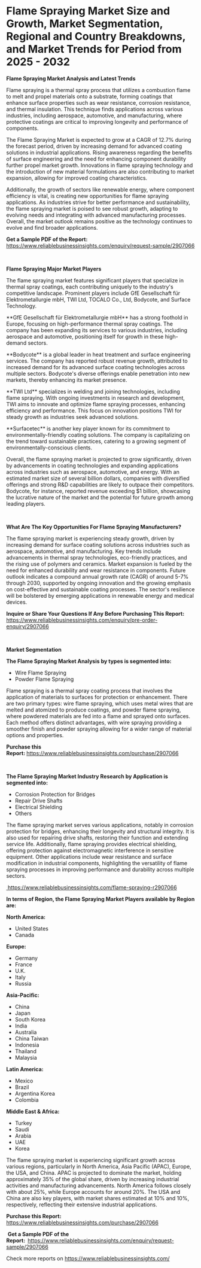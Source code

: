 <p><h1>Flame Spraying Market Size and Growth, Market Segmentation, Regional and Country Breakdowns, and Market Trends for Period from 2025 -  2032</h1></p><p><strong>Flame Spraying Market Analysis and Latest Trends</strong></p>
<p><p>Flame spraying is a thermal spray process that utilizes a combustion flame to melt and propel materials onto a substrate, forming coatings that enhance surface properties such as wear resistance, corrosion resistance, and thermal insulation. This technique finds applications across various industries, including aerospace, automotive, and manufacturing, where protective coatings are critical to improving longevity and performance of components.</p><p>The Flame Spraying Market is expected to grow at a CAGR of 12.7% during the forecast period, driven by increasing demand for advanced coating solutions in industrial applications. Rising awareness regarding the benefits of surface engineering and the need for enhancing component durability further propel market growth. Innovations in flame spraying technology and the introduction of new material formulations are also contributing to market expansion, allowing for improved coating characteristics. </p><p>Additionally, the growth of sectors like renewable energy, where component efficiency is vital, is creating new opportunities for flame spraying applications. As industries strive for better performance and sustainability, the flame spraying market is poised to see robust growth, adapting to evolving needs and integrating with advanced manufacturing processes. Overall, the market outlook remains positive as the technology continues to evolve and find broader applications.</p></p>
<p><strong>Get a Sample PDF of the Report:&nbsp;</strong> <a href="https://www.reliablebusinessinsights.com/enquiry/request-sample/2907066?utm_campaign=2811&utm_medium=2&utm_source=Github&utm_content=ia&utm_term=12032025&utm_id=flame-spraying">https://www.reliablebusinessinsights.com/enquiry/request-sample/2907066</a></p>
<p>&nbsp;</p>
<p><strong>Flame Spraying Major Market Players</strong></p>
<p><p>The flame spraying market features significant players that specialize in thermal spray coatings, each contributing uniquely to the industry's competitive landscape. Prominent players include GfE Gesellschaft für Elektrometallurgie mbH, TWI Ltd, TOCALO Co., Ltd, Bodycote, and Surface Technology.</p><p>**GfE Gesellschaft für Elektrometallurgie mbH** has a strong foothold in Europe, focusing on high-performance thermal spray coatings. The company has been expanding its services to various industries, including aerospace and automotive, positioning itself for growth in these high-demand sectors.</p><p>**Bodycote** is a global leader in heat treatment and surface engineering services. The company has reported robust revenue growth, attributed to increased demand for its advanced surface coating technologies across multiple sectors. Bodycote's diverse offerings enable penetration into new markets, thereby enhancing its market presence.</p><p>**TWI Ltd** specializes in welding and joining technologies, including flame spraying. With ongoing investments in research and development, TWI aims to innovate and optimize flame spraying processes, enhancing efficiency and performance. This focus on innovation positions TWI for steady growth as industries seek advanced solutions.</p><p>**Surfacetec** is another key player known for its commitment to environmentally-friendly coating solutions. The company is capitalizing on the trend toward sustainable practices, catering to a growing segment of environmentally-conscious clients.</p><p>Overall, the flame spraying market is projected to grow significantly, driven by advancements in coating technologies and expanding applications across industries such as aerospace, automotive, and energy. With an estimated market size of several billion dollars, companies with diversified offerings and strong R&D capabilities are likely to outpace their competitors. Bodycote, for instance, reported revenue exceeding $1 billion, showcasing the lucrative nature of the market and the potential for future growth among leading players.</p></p>
<p>&nbsp;</p>
<p><strong>What Are The Key Opportunities For Flame Spraying Manufacturers?</strong></p>
<p><p>The flame spraying market is experiencing steady growth, driven by increasing demand for surface coating solutions across industries such as aerospace, automotive, and manufacturing. Key trends include advancements in thermal spray technologies, eco-friendly practices, and the rising use of polymers and ceramics. Market expansion is fueled by the need for enhanced durability and wear resistance in components. Future outlook indicates a compound annual growth rate (CAGR) of around 5-7% through 2030, supported by ongoing innovation and the growing emphasis on cost-effective and sustainable coating processes. The sector's resilience will be bolstered by emerging applications in renewable energy and medical devices.</p></p>
<p><strong>Inquire or Share Your Questions If Any Before Purchasing This Report:</strong> <a href="https://www.reliablebusinessinsights.com/enquiry/pre-order-enquiry/2907066?utm_campaign=2811&utm_medium=2&utm_source=Github&utm_content=ia&utm_term=12032025&utm_id=flame-spraying">https://www.reliablebusinessinsights.com/enquiry/pre-order-enquiry/2907066</a></p>
<p>&nbsp;</p>
<p><strong>Market Segmentation</strong></p>
<p><strong>The Flame Spraying Market Analysis by types is segmented into:</strong></p>
<p><ul><li>Wire Flame Spraying</li><li>Powder Flame Spraying</li></ul></p>
<p><p>Flame spraying is a thermal spray coating process that involves the application of materials to surfaces for protection or enhancement. There are two primary types: wire flame spraying, which uses metal wires that are melted and atomized to produce coatings, and powder flame spraying, where powdered materials are fed into a flame and sprayed onto surfaces. Each method offers distinct advantages, with wire spraying providing a smoother finish and powder spraying allowing for a wider range of material options and properties.</p></p>
<p><strong>Purchase this Report:&nbsp;</strong><a href="https://www.reliablebusinessinsights.com/purchase/2907066?utm_campaign=2811&utm_medium=2&utm_source=Github&utm_content=ia&utm_term=12032025&utm_id=flame-spraying">https://www.reliablebusinessinsights.com/purchase/2907066</a></p>
<p>&nbsp;</p>
<p><strong>The Flame Spraying Market Industry Research by Application is segmented into:</strong></p>
<p><ul><li>Corrosion Protection for Bridges</li><li>Repair Drive Shafts</li><li>Electrical Shielding</li><li>Others</li></ul></p>
<p><p>The flame spraying market serves various applications, notably in corrosion protection for bridges, enhancing their longevity and structural integrity. It is also used for repairing drive shafts, restoring their function and extending service life. Additionally, flame spraying provides electrical shielding, offering protection against electromagnetic interference in sensitive equipment. Other applications include wear resistance and surface modification in industrial components, highlighting the versatility of flame spraying processes in improving performance and durability across multiple sectors.</p></p>
<p><a href="https://www.reliablebusinessinsights.com/flame-spraying-r2907066?utm_campaign=2811&utm_medium=2&utm_source=Github&utm_content=ia&utm_term=12032025&utm_id=flame-spraying">&nbsp;https://www.reliablebusinessinsights.com/flame-spraying-r2907066</a></p>
<p><strong>In terms of Region, the Flame Spraying Market Players available by Region are:</strong></p>
<p>
    <p> <strong> North America: </strong>
        <ul>
            <li>United States</li>
            <li>Canada</li>
        </ul>
        </p> 
    <p> <strong> Europe: </strong>
        <ul>
            <li>Germany</li>
            <li>France</li>
            <li>U.K.</li>
            <li>Italy</li>
            <li>Russia</li>
        </ul>
        </p> 
    <p> <strong> Asia-Pacific: </strong>
        <ul>
            <li>China</li>
            <li>Japan</li>
            <li>South Korea</li>
            <li>India</li>
            <li>Australia</li>
            <li>China Taiwan</li>
            <li>Indonesia</li>
            <li>Thailand</li>
            <li>Malaysia</li>
        </ul>
        </p> 
    <p> <strong> Latin America: </strong>
        <ul>
            <li>Mexico</li>
            <li>Brazil</li>
            <li>Argentina Korea</li>
            <li>Colombia</li>
        </ul>
        </p> 
    <p> <strong> Middle East & Africa: </strong>
        <ul>
            <li>Turkey</li>
            <li>Saudi</li>
            <li>Arabia</li>
            <li>UAE</li>
            <li>Korea</li>
        </ul>
    </p>
    </p>
<p><p>The flame spraying market is experiencing significant growth across various regions, particularly in North America, Asia Pacific (APAC), Europe, the USA, and China. APAC is projected to dominate the market, holding approximately 35% of the global share, driven by increasing industrial activities and manufacturing advancements. North America follows closely with about 25%, while Europe accounts for around 20%. The USA and China are also key players, with market shares estimated at 10% and 10%, respectively, reflecting their extensive industrial applications.</p></p>
<p><strong>Purchase this Report: </strong><a href="https://www.reliablebusinessinsights.com/purchase/2907066?utm_campaign=2811&utm_medium=2&utm_source=Github&utm_content=ia&utm_term=12032025&utm_id=flame-spraying">https://www.reliablebusinessinsights.com/purchase/2907066</a></p>
<p>&nbsp;<strong>Get a Sample PDF of the Report:&nbsp;&nbsp;</strong><a href="https://www.reliablebusinessinsights.com/enquiry/request-sample/2907066?utm_campaign=2811&utm_medium=2&utm_source=Github&utm_content=ia&utm_term=12032025&utm_id=flame-spraying">https://www.reliablebusinessinsights.com/enquiry/request-sample/2907066</a></p>
<p><strong></strong></p>
<p>Check more reports on <a href="https://www.reliablebusinessinsights.com/?utm_campaign=2811&utm_medium=2&utm_source=Github&utm_content=ia&utm_term=12032025&utm_id=flame-spraying">https://www.reliablebusinessinsights.com/</a></p>